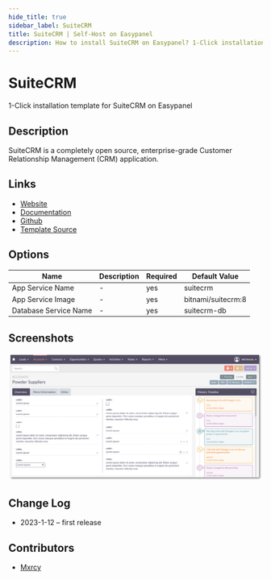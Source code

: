 ```yaml
---
hide_title: true
sidebar_label: SuiteCRM
title: SuiteCRM | Self-Host on Easypanel
description: How to install SuiteCRM on Easypanel? 1-Click installation template for SuiteCRM on Easypanel
---
```


<!-- generated -->

# SuiteCRM

1-Click installation template for SuiteCRM on Easypanel

## Description

SuiteCRM is a completely open source, enterprise-grade Customer Relationship Management (CRM) application.

## Links

- [Website](https://suitecrm.com/)
- [Documentation](https://docs.suitecrm.com/)
- [Github](https://github.com/salesagility/SuiteCRM)
- [Template Source](https://github.com/easypanel-io/templates/tree/main/templates/suitecrm)

## Options

Name | Description | Required | Default Value
-|-|-|-
App Service Name | - | yes | suitecrm
App Service Image | - | yes | bitnami/suitecrm:8
Database Service Name | - | yes | suitecrm-db

## Screenshots

![SuiteCRM Screenshot](./assets/screenshot.png)

## Change Log

- 2023-1-12 – first release

## Contributors

- [Mxrcy](https://github.com/DrMxrcy)
